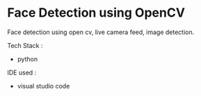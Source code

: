 # Face Detection using OpenCV
Face detection using open cv, live camera feed, image detection.

Tech Stack : 
- python

IDE used :
- visual studio code
